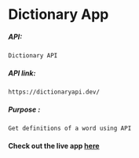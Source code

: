  # Dictionary App

##### API:
    Dictionary API

##### API link:
    https://dictionaryapi.dev/

##### Purpose :
    Get definitions of a word using API

#### Check out the live app [here](http://203.193.173.125/buildriseshine/api/reactjs/dictionary/)
